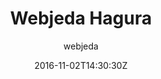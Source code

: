 ---
title: "Webjeda Hagura"
github: https://github.com/sharu725/hagura
demo: http://webjeda.com/hagura
author: webjeda

ssg:
  - Jekyll
cms:
  - No Cms
date: 2016-11-02T14:30:30Z
github_branch: gh-pages
---